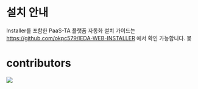 # 설치 안내

Installer를 포함한 PaaS-TA 플랫폼 자동화 설치 가이드는 
https://github.com/okpc579/IEDA-WEB-INSTALLER 에서 확인 가능합니다.
뮻
# contributors
<a href="https://github.com/okpc579/OPENPAAS-IEDA-WEB/graphs/contributors">
  <img src="https://contrib.rocks/image?repo=okpc579/OPENPAAS-IEDA-WEB" />
</a>
